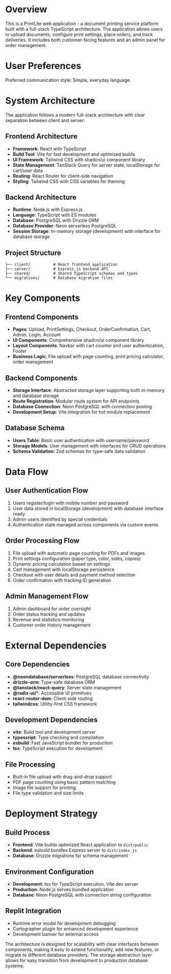 # Overview

This is a PrintLite web application - a document printing service platform built with a full-stack TypeScript architecture. The application allows users to upload documents, configure print settings, place orders, and track deliveries. It includes both customer-facing features and an admin panel for order management.

# User Preferences

Preferred communication style: Simple, everyday language.

# System Architecture

The application follows a modern full-stack architecture with clear separation between client and server:

## Frontend Architecture
- **Framework**: React with TypeScript
- **Build Tool**: Vite for fast development and optimized builds
- **UI Framework**: Tailwind CSS with shadcn/ui component library
- **State Management**: TanStack Query for server state, localStorage for cart/user data
- **Routing**: React Router for client-side navigation
- **Styling**: Tailwind CSS with CSS variables for theming

## Backend Architecture
- **Runtime**: Node.js with Express.js
- **Language**: TypeScript with ES modules
- **Database**: PostgreSQL with Drizzle ORM
- **Database Provider**: Neon serverless PostgreSQL
- **Session Storage**: In-memory storage (development) with interface for database storage

## Project Structure
```
├── client/          # React frontend application
├── server/          # Express.js backend API
├── shared/          # Shared TypeScript schemas and types
└── migrations/      # Database migration files
```

# Key Components

## Frontend Components
- **Pages**: Upload, PrintSettings, Checkout, OrderConfirmation, Cart, Admin, Login, Account
- **UI Components**: Comprehensive shadcn/ui component library
- **Layout Components**: Navbar with cart counter and user authentication, Footer
- **Business Logic**: File upload with page counting, print pricing calculator, order management

## Backend Components
- **Storage Interface**: Abstracted storage layer supporting both in-memory and database storage
- **Route Registration**: Modular route system for API endpoints
- **Database Connection**: Neon PostgreSQL with connection pooling
- **Development Setup**: Vite integration for hot module replacement

## Database Schema
- **Users Table**: Basic user authentication with username/password
- **Storage Models**: User management with interfaces for CRUD operations
- **Schema Validation**: Zod schemas for type-safe data validation

# Data Flow

## User Authentication Flow
1. Users register/login with mobile number and password
2. User data stored in localStorage (development) with database interface ready
3. Admin users identified by special credentials
4. Authentication state managed across components via custom events

## Order Processing Flow
1. File upload with automatic page counting for PDFs and images
2. Print settings configuration (paper type, color, sides, copies)
3. Dynamic pricing calculation based on settings
4. Cart management with localStorage persistence
5. Checkout with user details and payment method selection
6. Order confirmation with tracking ID generation

## Admin Management Flow
1. Admin dashboard for order oversight
2. Order status tracking and updates
3. Revenue and statistics monitoring
4. Customer order history management

# External Dependencies

## Core Dependencies
- **@neondatabase/serverless**: PostgreSQL database connectivity
- **drizzle-orm**: Type-safe database ORM
- **@tanstack/react-query**: Server state management
- **@radix-ui/***: Accessible UI primitives
- **react-router-dom**: Client-side routing
- **tailwindcss**: Utility-first CSS framework

## Development Dependencies
- **vite**: Build tool and development server
- **typescript**: Type checking and compilation
- **esbuild**: Fast JavaScript bundler for production
- **tsx**: TypeScript execution for development

## File Processing
- Built-in file upload with drag-and-drop support
- PDF page counting using basic pattern matching
- Image file support for printing
- File type validation and size limits

# Deployment Strategy

## Build Process
- **Frontend**: Vite builds optimized React application to `dist/public`
- **Backend**: esbuild bundles Express server to `dist/index.js`
- **Database**: Drizzle migrations for schema management

## Environment Configuration
- **Development**: tsx for TypeScript execution, Vite dev server
- **Production**: Node.js serves bundled application
- **Database**: Neon PostgreSQL with connection string configuration

## Replit Integration
- Runtime error modal for development debugging
- Cartographer plugin for enhanced development experience
- Development banner for external access

The architecture is designed for scalability with clear interfaces between components, making it easy to extend functionality, add new features, or migrate to different database providers. The storage abstraction layer allows for easy transition from development to production database systems.